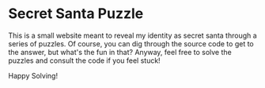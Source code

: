 # Secret Santa Puzzle

This is a small website meant to reveal my identity as secret santa through a series of puzzles. 
Of course, you can dig through the source code to get to the answer, but what's the fun in that?
Anyway, feel free to solve the puzzles and consult the code if you feel stuck!

Happy Solving!
